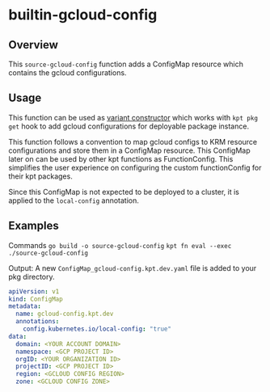 # builtin-gcloud-config

## Overview

<!--mdtogo:Short-->

This `source-gcloud-config` function adds a ConfigMap resource which contains the gcloud configurations.

<!--mdtogo-->

<!--mdtogo:Long-->

## Usage

This function can be used as [variant constructor](https://github.com/GoogleContainerTools/kpt/issues/2590)
which works with `kpt pkg get` hook to add gcloud configurations for deployable package instance.

This function follows a convention to map gcloud configs to KRM resource configurations and store them in a ConfigMap 
resource. This ConfigMap later on can be used by other kpt functions as FunctionConfig. This simplifies the user experience
on configuring the custom functionConfig for their kpt packages. 

Since this ConfigMap is not expected to be deployed to a cluster, it is applied to the `local-config` annotation.   

<!--mdtogo-->

## Examples

<!--mdtogo:Examples-->

Commands
`go build -o source-gcloud-config`
`kpt fn eval --exec ./source-gcloud-config`

Output:
A new `ConfigMap_gcloud-config.kpt.dev.yaml` file is added to your pkg directory. 

```yaml
apiVersion: v1
kind: ConfigMap
metadata:
  name: gcloud-config.kpt.dev
  annotations:
    config.kubernetes.io/local-config: "true"
data:
  domain: <YOUR ACCOUNT DOMAIN>
  namespace: <GCP PROJECT ID>
  orgID: <YOUR ORGANIZATION ID>
  projectID: <GCP PROJECT ID>
  region: <GCLOUD CONFIG REGION>
  zone: <GCLOUD CONFIG ZONE>
```

<!--mdtogo-->
